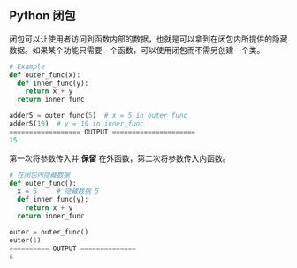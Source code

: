 ## Python 闭包

闭包可以让使用者访问到函数内部的数据，也就是可以拿到在闭包内所提供的隐藏数据。如果某个功能只需要一个函数，可以使用闭包而不需另创建一个类。

```python
# Example
def outer_func(x):
  def inner_func(y):
    return x + y
  return inner_func

adder5 = outer_func(5)	# x = 5 in outer_func
adder5(10)	# y = 10 in inner_func
================== OUTPUT =====================
15
```

第一次将参数传入并 **保留** 在外函数，第二次将参数传入内函数。

```python
# 在闭包内隐藏数据
def outer_func():
  x = 5		# 隐藏数据 5
  def inner_func(y):
    return x + y
  return inner_func

outer = outer_func()
outer(1)
========== OUTPUT ==============
6
```



